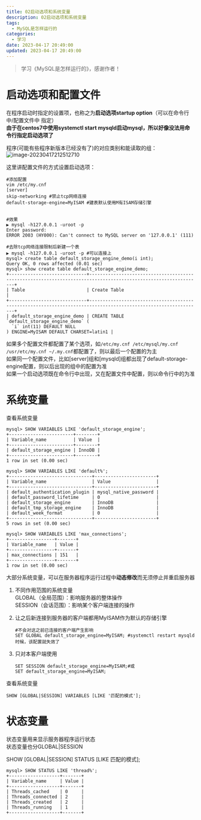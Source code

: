 ```yaml
---
title: 02启动选项和系统变量
description: 02启动选项和系统变量
tags:
  - MySQL是怎样运行的
categories:
  - 学习
date: 2023-04-17 20:49:00
updated: 2023-04-17 20:49:00
---
```


> 学习《MySQL是怎样运行的》，感谢作者！

# 启动选项和配置文件

在程序启动时指定的设置项，也称之为**启动选项startup option**（可以在命令行中/配置文件中 指定）  
**由于在centos7中使用systemctl start mysqld启动mysql，所以好像没法用命令行指定启动选项了**

程序(可能有些程序新版本已经没有了)的对应类别和能读取的组：  
![image-20230417212512710](images/mypost/image-20230417212512710.png)

这里讲配置文件的方式设置启动选项：  


```shell
#添加配置
vim /etc/my.cnf
[server]
skip-networking #禁止tcp网络连接
default-storage-engine=MyISAM #建表默认使用M有ISAM存储引擎


#效果
▶ mysql -h127.0.0.1 -uroot -p
Enter password: 
ERROR 2003 (HY000): Can't connect to MySQL server on '127.0.0.1' (111)

#去除tcp网络连接限制后新建一个表
▶ mysql -h127.0.0.1 -uroot -p #可以连接上
mysql> create table default_storage_engine_demo(i int);
Query OK, 0 rows affected (0.01 sec)
mysql> show create table default_storage_engine_demo;
+-----------------------------+----------------------------------------------------------------------------------------------------------------+
| Table                       | Create Table                                                                                                   |
+-----------------------------+----------------------------------------------------------------------------------------------------------------+
| default_storage_engine_demo | CREATE TABLE `default_storage_engine_demo` (
  `i` int(11) DEFAULT NULL
) ENGINE=MyISAM DEFAULT CHARSET=latin1 |

```

如果多个配置文件都配置了某个选项，如```/etc/my.cnf /etc/mysql/my.cnf /usr/etc/my.cnf ~/.my.cnf```都配置了，则以最后一个配置的为主  
如果同一个配置文件，比如[server]组和[mysqld]组都出现了default-storage-engine配置，则以后出现的组中的配置为准  
如果一个启动选项既在命令行中出现，又在配置文件中配置，则以命令行中的为准  

# 系统变量

查看系统变量  

```shell
mysql> SHOW VARIABLES LIKE 'default_storage_engine';
+------------------------+--------+
| Variable_name          | Value  |
+------------------------+--------+
| default_storage_engine | InnoDB |
+------------------------+--------+
1 row in set (0.00 sec)

mysql> SHOW VARIABLES LIKE 'default%';
+-------------------------------+-----------------------+
| Variable_name                 | Value                 |
+-------------------------------+-----------------------+
| default_authentication_plugin | mysql_native_password |
| default_password_lifetime     | 0                     |
| default_storage_engine        | InnoDB                |
| default_tmp_storage_engine    | InnoDB                |
| default_week_format           | 0                     |
+-------------------------------+-----------------------+
5 rows in set (0.00 sec)

mysql> SHOW VARIABLES LIKE 'max_connections';
+-----------------+-------+
| Variable_name   | Value |
+-----------------+-------+
| max_connections | 151   |
+-----------------+-------+
1 row in set (0.00 sec)
```

大部分系统变量，可以在服务器程序运行过程中**动态修改**而无须停止并重启服务器  

1. 不同作用范围的系统变量  
   GLOBAL（全局范围）：影响服务器的整体操作  
   SESSION（会话范围）：影响某个客户端连接的操作  

2. 让之后新连接到服务器的客户端都用MyISAM作为默认的存储引擎  

   ```shell
   #不会对这之前已连接的客户端产生影响
   SET GLOBAL default_storage_engine=MyISAM; #systemctl restart mysqld时候，该配置就失效了
   ```

3. 只对本客户端使用  

   ```shell
   SET SESSION default_storage_engine=MyISAM;#或
   SET default_storage_engine=MyISAM;
   ```

查看系统变量  

```shell
SHOW [GLOBAL|SESSION] VARIABLES [LIKE '匹配的模式'];
```

# 状态变量

状态变量用来显示服务器程序运行状态  
状态变量也分GLOBAL|SESSION

SHOW [GLOBAL|SESSION] STATUS [LIKE 匹配的模式];

```shell
mysql> SHOW STATUS LIKE 'thread%';
+-------------------+-------+
| Variable_name     | Value |
+-------------------+-------+
| Threads_cached    | 0     |
| Threads_connected | 2     |
| Threads_created   | 2     |
| Threads_running   | 1     |
+-------------------+-------+
```


